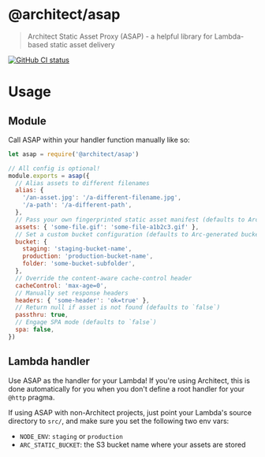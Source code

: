 # @architect/asap

>  Architect Static Asset Proxy (ASAP) - a helpful library for Lambda-based static asset delivery

[![GitHub CI status](https://github.com/architect/asap/workflows/Node%20CI/badge.svg)](https://github.com/architect/asap/actions?query=workflow%3A%22Node+CI%22)

# Usage

## Module

Call ASAP within your handler function manually like so:

```javascript
let asap = require('@architect/asap')

// All config is optional!
module.exports = asap({
  // Alias assets to different filenames
  alias: {
    '/an-asset.jpg': '/a-different-filename.jpg',
    '/a-path': '/a-different-path',
  },
  // Pass your own fingerprinted static asset manifest (defaults to Arc-generated static.json)
  assets: { 'some-file.gif': 'some-file-a1b2c3.gif' },
  // Set a custom bucket configuration (defaults to Arc-generated buckets)
  bucket: {
    staging: 'staging-bucket-name',
    production: 'production-bucket-name',
    folder: 'some-bucket-subfolder',
  },
  // Override the content-aware cache-control header
  cacheControl: 'max-age=0',
  // Manually set response headers
  headers: { 'some-header': 'ok=true' },
  // Return null if asset is not found (defaults to `false`)
  passthru: true,
  // Engage SPA mode (defaults to `false`)
  spa: false,
})
```


## Lambda handler

Use ASAP as the handler for your Lambda! If you're using Architect, this is done automatically for you when you don't define a root handler for your `@http` pragma.

If using ASAP with non-Architect projects, just point your Lambda's source directory to `src/`, and make sure you set the following two env vars:
- `NODE_ENV`: `staging` or `production`
- `ARC_STATIC_BUCKET`: the S3 bucket name where your assets are stored
